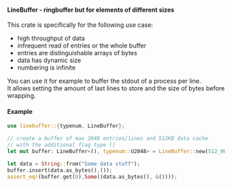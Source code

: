 #### LineBuffer - ringbuffer but for elements of different sizes

This crate is specifically for the following use case:

- high throughput of data
- infrequent read of entries or the whole buffer
- entries are distinguishable arrays of bytes
- data has dynamic size
- numbering is infinite

You can use it for example to buffer the stdout of a process per line.  
It allows setting the amount of last lines to store and the size of bytes before wrapping.

#### Example

```rust
use linebuffer::{typenum, LineBuffer};

// create a buffer of max 2048 entries/lines and 512KB data cache
// with the additional flag type ()
let mut buffer: LineBuffer<(), typenum::U2048> = LineBuffer::new(512_000);

let data = String::from("Some data stuff");
buffer.insert(data.as_bytes(),());
assert_eq!(buffer.get(0),Some((data.as_bytes(), &())));
```
